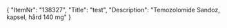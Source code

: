 {
  "ItemNr": "138327",
  "Title": "test",
  "Description": "Temozolomide Sandoz, kapsel, hård 140 mg"
}